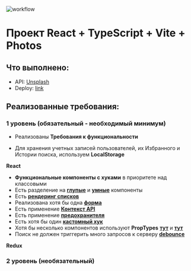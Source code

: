 ![workflow](https://github.com/vitali007tut/react-core/actions/workflows/main.yml/badge.svg)

# Проект React + TypeScript + Vite + Photos

## Что выполнено:

-   API: [Unsplash](https://unsplash.com/documentation)
-   Deploy: [link](https://vitali007tut.github.io/react-core/)

## Реализованные требования:

### **1 уровень (обязательный - необходимый минимум)**

-   Реализованы **Требования к функциональности**

-   Для хранения учетных записей пользователей, их Избранного и Истории поиска, используем **LocalStorage**

**React**

-   **Функциональные компоненты c хуками** в приоритете над классовыми
-   Есть разделение на **[глупые](https://github.com/vitali007tut/react-core/blob/main/src/components/Logo/Logo.tsx)** и **[умные](https://github.com/vitali007tut/react-core/blob/main/src/components/Header/Header.tsx)** компоненты
-   Есть [**рендеринг списков**](https://github.com/vitali007tut/react-core/blob/main/src/pages/HistoryPage/HistoryPage.tsx)
-   Реализована хотя бы одна [**форма**](https://github.com/vitali007tut/react-core/blob/main/src/pages/LoginPage/LoginPage.tsx)
- Есть применение [**Контекст API**](https://github.com/vitali007tut/react-core/blob/develop/src/hooks/themeContext.tsx)
- Есть применение [**предохранителя**](https://github.com/vitali007tut/react-core/blob/main/src/App.tsx)
- Есть хотя бы один [**кастомный хук**](https://github.com/vitali007tut/react-core/blob/develop/src/hooks/useTheme.ts)
- Хотя бы несколько компонентов используют **PropTypes** [**тут**](https://github.com/vitali007tut/react-core/blob/main/src/components/HistoryCard/HistoryCard.tsx) и [**тут**](https://github.com/vitali007tut/react-core/blob/main/src/components/Card/MediaCard.tsx)
- Поиск не должен триггерить много запросов к серверу [**debounce**](https://github.com/vitali007tut/react-core/blob/main/src/hooks/debounce.ts)

**Redux**

### **2 уровень (необязательный)**
